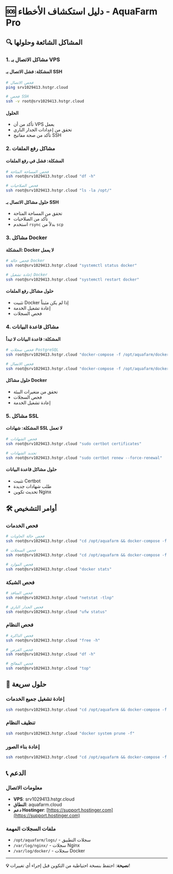 # 🆘 دليل استكشاف الأخطاء - AquaFarm Pro

## 🔍 المشاكل الشائعة وحلولها

### 1. مشاكل الاتصال بـ VPS

#### المشكلة: فشل الاتصال بـ SSH

```bash
# فحص الاتصال
ping srv1029413.hstgr.cloud

# فحص SSH
ssh -v root@srv1029413.hstgr.cloud
```

#### الحلول

- تأكد من أن VPS يعمل
- تحقق من إعدادات الجدار الناري
- تأكد من صحة مفاتيح SSH

### 2. مشاكل رفع الملفات

#### المشكلة: فشل في رفع الملفات

```bash
# فحص المساحة المتاحة
ssh root@srv1029413.hstgr.cloud "df -h"

# فحص الصلاحيات
ssh root@srv1029413.hstgr.cloud "ls -la /opt/"
```

#### حلول مشاكل الاتصال بـ SSH

- تحقق من المساحة المتاحة
- تأكد من الصلاحيات
- استخدم `rsync` بدلاً من `scp`

### 3. مشاكل Docker

#### المشكلة: Docker لا يعمل

```bash
# فحص حالة Docker
ssh root@srv1029413.hstgr.cloud "systemctl status docker"

# إعادة تشغيل Docker
ssh root@srv1029413.hstgr.cloud "systemctl restart docker"
```

#### حلول مشاكل رفع الملفات

- تثبيت Docker إذا لم يكن مثبتاً
- إعادة تشغيل الخدمة
- فحص السجلات

### 4. مشاكل قاعدة البيانات

#### المشكلة: قاعدة البيانات لا تبدأ

```bash
# فحص سجلات PostgreSQL
ssh root@srv1029413.hstgr.cloud "docker-compose -f /opt/aquafarm/docker-compose.production.yml logs postgres"

# فحص الاتصال
ssh root@srv1029413.hstgr.cloud "docker-compose -f /opt/aquafarm/docker-compose.production.yml exec postgres psql -U aquafarm_user -d aquafarm_prod"
```

#### حلول مشاكل Docker

- تحقق من متغيرات البيئة
- فحص السجلات
- إعادة تشغيل الخدمة

### 5. مشاكل SSL

#### المشكلة: شهادات SSL لا تعمل

```bash
# فحص الشهادات
ssh root@srv1029413.hstgr.cloud "sudo certbot certificates"

# تجديد الشهادات
ssh root@srv1029413.hstgr.cloud "sudo certbot renew --force-renewal"
```

#### حلول مشاكل قاعدة البيانات

- تثبيت Certbot
- طلب شهادات جديدة
- تحديث تكوين Nginx

## 🛠️ أوامر التشخيص

### فحص الخدمات

```bash
# فحص حالة الحاويات
ssh root@srv1029413.hstgr.cloud "cd /opt/aquafarm && docker-compose -f docker-compose.production.yml ps"

# فحص السجلات
ssh root@srv1029413.hstgr.cloud "cd /opt/aquafarm && docker-compose -f docker-compose.production.yml logs -f"

# فحص الموارد
ssh root@srv1029413.hstgr.cloud "docker stats"
```

### فحص الشبكة

```bash
# فحص المنافذ
ssh root@srv1029413.hstgr.cloud "netstat -tlnp"

# فحص الجدار الناري
ssh root@srv1029413.hstgr.cloud "ufw status"
```

### فحص النظام

```bash
# فحص الذاكرة
ssh root@srv1029413.hstgr.cloud "free -h"

# فحص القرص
ssh root@srv1029413.hstgr.cloud "df -h"

# فحص المعالج
ssh root@srv1029413.hstgr.cloud "top"
```

## 🔧 حلول سريعة

### إعادة تشغيل جميع الخدمات

```bash
ssh root@srv1029413.hstgr.cloud "cd /opt/aquafarm && docker-compose -f docker-compose.production.yml down && docker-compose -f docker-compose.production.yml up -d"
```

### تنظيف النظام

```bash
ssh root@srv1029413.hstgr.cloud "docker system prune -f"
```

### إعادة بناء الصور

```bash
ssh root@srv1029413.hstgr.cloud "cd /opt/aquafarm && docker-compose -f docker-compose.production.yml build --no-cache"
```

## 📞 الدعم

### معلومات الاتصال

- **VPS**: srv1029413.hstgr.cloud
- **النطاق**: aquafarm.cloud
- **دعم Hostinger**: [https://support.hostinger.com](https://support.hostinger.com)

### ملفات السجلات المهمة

- `/opt/aquafarm/logs/` - سجلات التطبيق
- `/var/log/nginx/` - سجلات Nginx
- `/var/log/docker/` - سجلات Docker

---

**💡 نصيحة**: احتفظ بنسخة احتياطية من التكوين قبل إجراء أي تغييرات!


